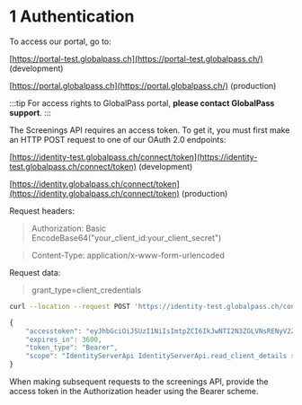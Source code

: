 # 1 Authentication

To access our portal, go to:

[https://portal-test.globalpass.ch](https://portal-test.globalpass.ch/) (development)

[https://portal.globalpass.ch](https://portal.globalpass.ch/) (production)

:::tip
For access rights to GlobalPass portal, **please contact GlobalPass support**.
:::

The Screenings API requires an access token. To get it, you must first make an HTTP POST request to one of our OAuth 2.0 endpoints:

[https://identity-test.globalpass.ch/connect/token](https://identity-test.globalpass.ch/connect/token) (development)

[https://identity.globalpass.ch/connect/token](https://identity.globalpass.ch/connect/token) (production)

Request headers:

> Authorization: Basic EncodeBase64("your_client_id:your_client_secret")

> Content-Type: application/x-www-form-urlencoded

Request data:

> grant_type=client_credentials

```bash title="Example request"
curl --location --request POST 'https://identity-test.globalpass.ch/connect/token' --header 'Authorization: Basic NmY5YzY3ZGQtMzAxOC00OTlkLWFlZGUtMzg2NTlhNTQ2ODkwOktCb0lzcGplRks5bFhZU25ET1ZN' --header 'Content-Type: application/x-www-form-urlencoded' --data-urlencode 'grant_type=client_credentials'
```

```js title="Example response"
{
    "accesstoken": "eyJhbGciOiJSUzI1NiIsImtpZCI6IkJwNTI2N3ZGLVNsRENyV2ZDQ0NtYUEiLCJ0eXAiOiJhdCtqd3QifQ.eyJuYmYiOjE2NDk4MzU2NjcsImV4cCI6MTY0OTgzOTI2NywiaXNzIjoiaHR0cHM6Ly9pZGVudGl0eS10ZXN0Lmdsb2JhbHBhc3MuY2giLCJhdWQiOlsiSWRlbnRpdHlTZXJ2ZXJBcGkiLCJzY3JlZW5pbmdzIl0sImNsaWVudF9pZCI6IjZmOWM2N2RkLTMwMTgtNDk5ZC1hZWRlLTM4NjU5YTU0Njg5MCIsImNsaWVudF9uYW1lIjoiRGVtbyBDb21wYW55MzY4MjIyNzEtODYwMS00OWQwLTllZGQtZDgwNDFhOWVkY2NlIiwic2NvcGUiOlsiSWRlbnRpdHlTZXJ2ZXJBcGkiLCJJZGVudGl0eVNlcnZlckFwaS5yZWFkX2NsaWVudF9kZXRhaWxzIiwic2NyZWVuaW5ncyJdfQ.d3YiIcok2iuDNJHFmcT0hIqhhgvcQKBKQKZcWQALte6Fdct9u3iIYOFDeKHl9yIzrzcQ1dgdnPeugz58NhDO0ZatGLLFJSr7E7TiTJyzvaIyGtbqzRCPv87PPM4-NJuw1crjN0ziutTdy0ZMwHJORwt60SICoxyk0apqEiCgwMQwiL8K87LIHt8a1i-z-XCRTksCbxN8TqxmU8sik3y6R1kef80JveZ93W8mI1gUPYZ0hDPj5DbwrVxqod3VL6LyjDLOJMiCxOZZa4rKlTozER23lsadvqbeT1el7jWnCbPWbP5Lk6zKH2BMIsaNLpZUE\_PsV0n8ywQxewcAQORDJg",
    "expires_in": 3600,
    "token_type": "Bearer",
    "scope": "IdentityServerApi IdentityServerApi.read_client_details screenings"
}
```

When making subsequent requests to the screenings API, provide the access token in the Authorization header using the Bearer scheme.
